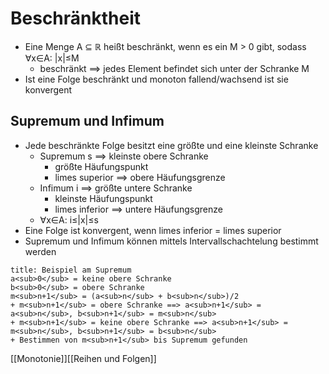  # Beschränktheit 
+ Eine Menge A ⊆ ℝ heißt beschränkt, wenn es ein M > 0 gibt, sodass ∀x∈A: |x|≤M
	+ beschränkt ==> jedes Element befindet sich unter der Schranke M
+ Ist eine Folge beschränkt und monoton fallend/wachsend ist sie konvergent

## Supremum und Infimum
+ Jede beschränkte Folge besitzt eine größte und eine kleinste Schranke
	+ Supremum s ==> kleinste obere Schranke
		+ größte Häufungspunkt
		+ limes superior ==> obere Häufungsgrenze
	+ Infimum i ==> größte untere Schranke
		+ kleinste Häufungspunkt
		+ limes inferior ==> untere Häufungsgrenze
	+ ∀x∈A: i≤|x|≤s
+ Eine Folge ist konvergent, wenn limes inferior = limes superior
+ Supremum und Infimum können mittels Intervallschachtelung bestimmt werden

``` ad-note
title: Beispiel am Supremum
a<sub>0</sub> = keine obere Schranke
b<sub>0</sub> = obere Schranke
m<sub>n+1</sub> = (a<sub>n</sub> + b<sub>n</sub>)/2
+ m<sub>n+1</sub> = obere Schranke ==> a<sub>n+1</sub> = a<sub>n</sub>, b<sub>n+1</sub> = m<sub>n</sub>
+ m<sub>n+1</sub> = keine obere Schranke ==> a<sub>n+1</sub> = m<sub>n</sub>, b<sub>n+1</sub> = b<sub>n</sub>
+ Bestimmen von m<sub>n+1</sub> bis Supremum gefunden
```




[[Monotonie]][[Reihen und Folgen]]